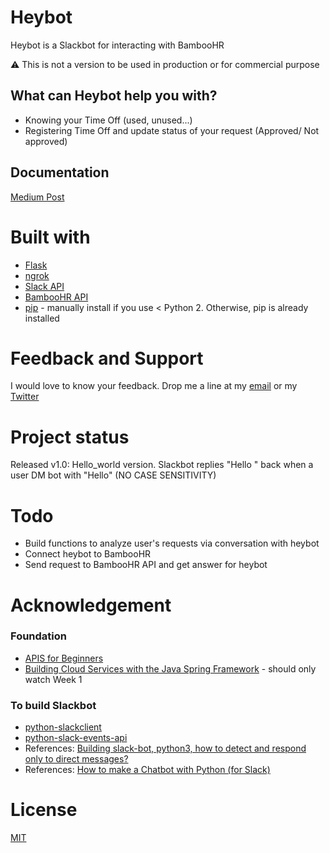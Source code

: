 <h1>Heybot</h1>
<p>Heybot is a Slackbot for interacting with BambooHR</p>
<p>⚠️ This is not a version to be used in production or for commercial purpose</p>
<h2>What can Heybot help you with?</h2>
<ul>
  <li>Knowing your Time Off (used, unused...)</li>
  <li>Registering Time Off and update status of your request (Approved/ Not approved)</li>
</ul>
<h2>Documentation</h2>
<a href="https://medium.com/@phoebephuongnguyen/how-im-learning-about-apis-by-building-a-slackbot-final-part-befeeab1812d?source=friends_link&sk=a51cc12db7b75cc7a01471657eadfbc3">Medium Post</a>

<h1>Built with</h1>
<ul>
  <li><a href="https://flask.palletsprojects.com/en/1.1.x/installation/#python-version">Flask</a></li>
  <li><a href="https://ngrok.com//">ngrok</a></li>
  <li><a href="https://api.slack.com/">Slack API</a></li>
  <li><a href="https://documentation.bamboohr.com/docs">BambooHR API</a></li>
  <li><a href="https://pip.pypa.io/en/stable/installing/">pip</a> - manually install if you use < Python 2. Otherwise, pip is already installed</li>
</ul>

<h1>Feedback and Support</h1>
<p>I would love to know your feedback. Drop me a line at my <a href="mailto:phoebe.ngsyd@gmail.com" >email</a> or my <a href="https://twitter.com/PhoebeNgg">Twitter</a></p>

<h1>Project status</h1>
<p>Released v1.0: Hello_world version. Slackbot replies "Hello <user>" back when a user DM bot with "Hello" (NO CASE SENSITIVITY)</p>

<h1>Todo</h1>
<ul>
  <li>Build functions to analyze user's requests via conversation with heybot</li>
  <li>Connect heybot to BambooHR</li>
  <li>Send request to BambooHR API and get answer for heybot</li>
</ul>

<h1>Acknowledgement</h1>
<h3>Foundation</h3>
<ul>
  <li><a href="https://www.freecodecamp.org/news/apis-for-beginners-full-course/">APIS for Beginners</a></li>
  <li><a href="https://www.coursera.org/learn/cloud-services-java-spring-framework/home/week/1">Building Cloud Services with the Java Spring Framework</a> - should only watch Week 1</li>
</ul>
<h3>To build Slackbot</h3>
<ul>
  <li><a href="https://github.com/slackapi/python-slackclient/tree/main/tutorial">python-slackclient</a></li>
  <li><a href="https://github.com/slackapi/python-slack-events-api">python-slack-events-api</a></li>
  <li>References: <a href="https://www.reddit.com/r/Slack/comments/dx9993/building_slackbot_python3_how_to_detect_and/">Building slack-bot, python3, how to detect and respond only to direct messages?</a></li>
  <li>References: <a href="https://medium.com/@nidhog/how-to-make-a-chatbot-on-slack-with-python-82015517f19c">How to make a Chatbot with Python (for Slack)</a></li>
</ul>

<h1>License</h1>
<a href="https://choosealicense.com/licenses/mit/">MIT</a>
